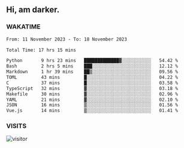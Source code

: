 ## Hi, am darker.

### WAKATIME

<!--START_SECTION:waka-->

```txt
From: 11 November 2023 - To: 18 November 2023

Total Time: 17 hrs 15 mins

Python       9 hrs 23 mins   █████████████▓░░░░░░░░░░░   54.42 %
Bash         2 hrs 5 mins    ███░░░░░░░░░░░░░░░░░░░░░░   12.12 %
Markdown     1 hr 39 mins    ██▒░░░░░░░░░░░░░░░░░░░░░░   09.56 %
TOML         43 mins         █░░░░░░░░░░░░░░░░░░░░░░░░   04.22 %
C            37 mins         █░░░░░░░░░░░░░░░░░░░░░░░░   03.58 %
TypeScript   32 mins         ▓░░░░░░░░░░░░░░░░░░░░░░░░   03.18 %
Makefile     30 mins         ▓░░░░░░░░░░░░░░░░░░░░░░░░   02.96 %
YAML         21 mins         ▓░░░░░░░░░░░░░░░░░░░░░░░░   02.10 %
JSON         16 mins         ▒░░░░░░░░░░░░░░░░░░░░░░░░   01.56 %
Vue.js       14 mins         ▒░░░░░░░░░░░░░░░░░░░░░░░░   01.41 %
```

<!--END_SECTION:waka-->

### VISITS
<!-- i should probably build this when i will have some time -->
![visitor](https://profile-counter.glitch.me/sanix-darker/count.svg)
